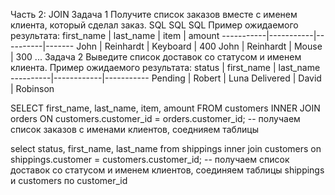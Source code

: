Часть 2: JOIN
Задача 1
Получите список заказов вместе с именем клиента, который сделал заказ.
SQL
SQL
SQL
Пример ожидаемого результата:
first_name | last_name | item | amount
-----------|-----------|----------|-------
John | Reinhardt | Keyboard | 400
John | Reinhardt | Mouse | 300
...
Задача 2
Выведите список доставок со статусом и именем клиента.
Пример ожидаемого результата:
status | first_name | last_name
----------|------------|-----------
Pending | Robert | Luna
Delivered | David | Robinson



SELECT first_name, last_name, item, amount
FROM customers
INNER JOIN orders ON customers.customer_id = orders.customer_id; -- получаем список заказов с именами клиентов, соеднияем таблицы

select status, first_name, last_name
from shippings inner join customers on shippings.customer = customers.customer_id; -- получаем список доставок со статусом и именем клиентов, соединяем таблицы shippings и customers по customer_id